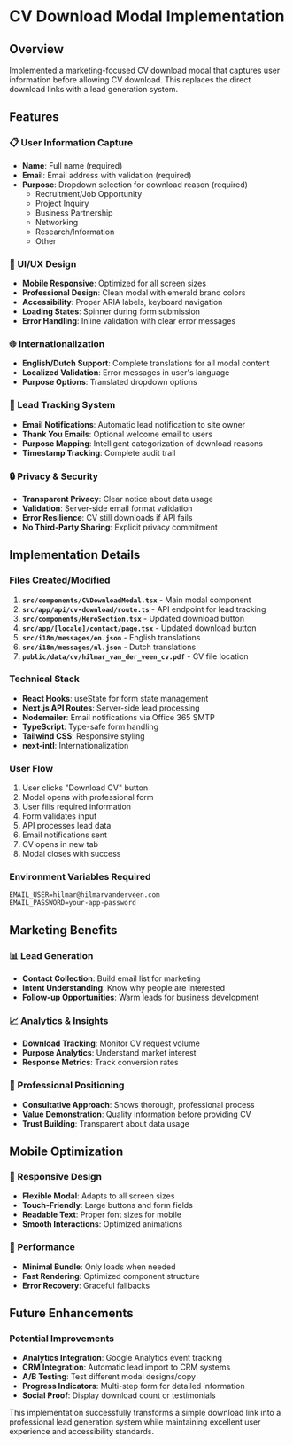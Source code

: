 # CV Download Modal Implementation

## Overview

Implemented a marketing-focused CV download modal that captures user information before allowing CV download. This replaces the direct download links with a lead generation system.

## Features

### 📋 User Information Capture

- **Name**: Full name (required)
- **Email**: Email address with validation (required)
- **Purpose**: Dropdown selection for download reason (required)
  - Recruitment/Job Opportunity
  - Project Inquiry
  - Business Partnership
  - Networking
  - Research/Information
  - Other

### 🎨 UI/UX Design

- **Mobile Responsive**: Optimized for all screen sizes
- **Professional Design**: Clean modal with emerald brand colors
- **Accessibility**: Proper ARIA labels, keyboard navigation
- **Loading States**: Spinner during form submission
- **Error Handling**: Inline validation with clear error messages

### 🌐 Internationalization

- **English/Dutch Support**: Complete translations for all modal content
- **Localized Validation**: Error messages in user's language
- **Purpose Options**: Translated dropdown options

### 📧 Lead Tracking System

- **Email Notifications**: Automatic lead notification to site owner
- **Thank You Emails**: Optional welcome email to users
- **Purpose Mapping**: Intelligent categorization of download reasons
- **Timestamp Tracking**: Complete audit trail

### 🔒 Privacy & Security

- **Transparent Privacy**: Clear notice about data usage
- **Validation**: Server-side email format validation
- **Error Resilience**: CV still downloads if API fails
- **No Third-Party Sharing**: Explicit privacy commitment

## Implementation Details

### Files Created/Modified

1. **`src/components/CVDownloadModal.tsx`** - Main modal component
2. **`src/app/api/cv-download/route.ts`** - API endpoint for lead tracking
3. **`src/components/HeroSection.tsx`** - Updated download button
4. **`src/app/[locale]/contact/page.tsx`** - Updated download button
5. **`src/i18n/messages/en.json`** - English translations
6. **`src/i18n/messages/nl.json`** - Dutch translations
7. **`public/data/cv/hilmar_van_der_veen_cv.pdf`** - CV file location

### Technical Stack

- **React Hooks**: useState for form state management
- **Next.js API Routes**: Server-side lead processing
- **Nodemailer**: Email notifications via Office 365 SMTP
- **TypeScript**: Type-safe form handling
- **Tailwind CSS**: Responsive styling
- **next-intl**: Internationalization

### User Flow

1. User clicks "Download CV" button
2. Modal opens with professional form
3. User fills required information
4. Form validates input
5. API processes lead data
6. Email notifications sent
7. CV opens in new tab
8. Modal closes with success

### Environment Variables Required

```env
EMAIL_USER=hilmar@hilmarvanderveen.com
EMAIL_PASSWORD=your-app-password
```

## Marketing Benefits

### 📊 Lead Generation

- **Contact Collection**: Build email list for marketing
- **Intent Understanding**: Know why people are interested
- **Follow-up Opportunities**: Warm leads for business development

### 📈 Analytics & Insights

- **Download Tracking**: Monitor CV request volume
- **Purpose Analytics**: Understand market interest
- **Response Metrics**: Track conversion rates

### 🎯 Professional Positioning

- **Consultative Approach**: Shows thorough, professional process
- **Value Demonstration**: Quality information before providing CV
- **Trust Building**: Transparent about data usage

## Mobile Optimization

### 📱 Responsive Design

- **Flexible Modal**: Adapts to all screen sizes
- **Touch-Friendly**: Large buttons and form fields
- **Readable Text**: Proper font sizes for mobile
- **Smooth Interactions**: Optimized animations

### 🚀 Performance

- **Minimal Bundle**: Only loads when needed
- **Fast Rendering**: Optimized component structure
- **Error Recovery**: Graceful fallbacks

## Future Enhancements

### Potential Improvements

- **Analytics Integration**: Google Analytics event tracking
- **CRM Integration**: Automatic lead import to CRM systems
- **A/B Testing**: Test different modal designs/copy
- **Progress Indicators**: Multi-step form for detailed information
- **Social Proof**: Display download count or testimonials

This implementation successfully transforms a simple download link into a professional lead generation system while maintaining excellent user experience and accessibility standards.
